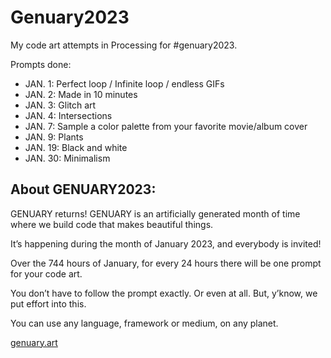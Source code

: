 # Genuary2023
My code art attempts in Processing for #genuary2023.

Prompts done:
* JAN. 1: Perfect loop / Infinite loop / endless GIFs
* JAN. 2: Made in 10 minutes
* JAN. 3: Glitch art
* JAN. 4: Intersections
* JAN. 7: Sample a color palette from your favorite movie/album cover
* JAN. 9: Plants
* JAN. 19: Black and white
* JAN. 30: Minimalism

## About GENUARY2023:

GENUARY returns! GENUARY is an artificially generated month of time where we build code that makes beautiful things.

It’s happening during the month of January 2023, and everybody is invited!

Over the 744 hours of January, for every 24 hours there will be one prompt for your code art.

You don’t have to follow the prompt exactly. Or even at all. But, y’know, we put effort into this.

You can use any language, framework or medium, on any planet.

[genuary.art](https://genuary.art)
